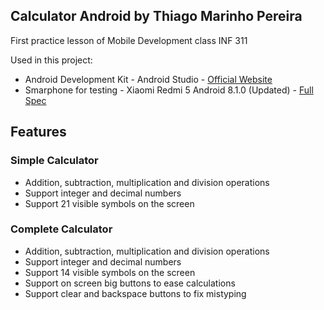 ## Calculator Android by Thiago Marinho Pereira
First practice lesson of Mobile Development class INF 311

Used in this project:

* Android Development Kit - Android Studio - [Official Website](https://developer.android.com/studio)
* Smarphone for testing - Xiaomi Redmi 5 Android 8.1.0 (Updated) - [Full Spec](https://www.gsmarena.com/xiaomi_redmi_5-8768.php)

## Features

### Simple Calculator

* Addition, subtraction, multiplication and division operations
* Support integer and decimal numbers
* Support 21 visible symbols on the screen

### Complete Calculator

* Addition, subtraction, multiplication and division operations
* Support integer and decimal numbers
* Support 14 visible symbols on the screen
* Support on screen big buttons to ease calculations
* Support clear and backspace buttons to fix mistyping
